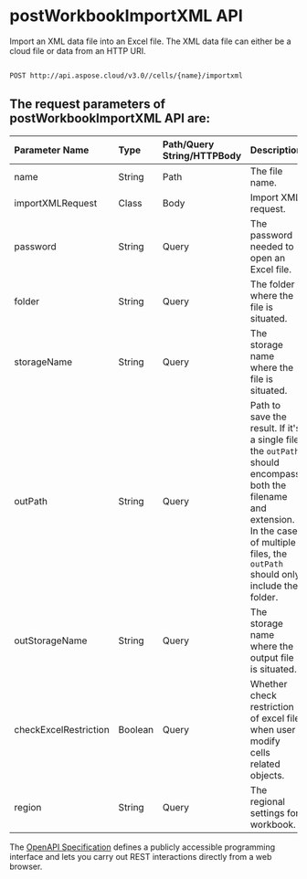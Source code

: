 # **postWorkbookImportXML API**

Import an XML data file into an Excel file. The XML data file can either be a cloud file or data from an HTTP URI. 

```bash

POST http://api.aspose.cloud/v3.0//cells/{name}/importxml

```

## The request parameters of **postWorkbookImportXML** API are: 

| Parameter Name | Type | Path/Query String/HTTPBody | Description | 
| :- | :- | :- |:- | 
|name|String|Path|The file name.|
|importXMLRequest|Class|Body|Import XML request.|
|password|String|Query|The password needed to open an Excel file.|
|folder|String|Query|The folder where the file is situated.|
|storageName|String|Query|The storage name where the file is situated.|
|outPath|String|Query|Path to save the result. If it's a single file, the `outPath` should encompass both the filename and extension. In the case of multiple files, the `outPath` should only include the folder.|
|outStorageName|String|Query|The storage name where the output file is situated.|
|checkExcelRestriction|Boolean|Query|Whether check restriction of excel file when user modify cells related objects.|
|region|String|Query|The regional settings for workbook.|


The [OpenAPI Specification](https://reference.aspose.cloud/cells/#/DataProcessingController/PostWorkbookImportXML) defines a publicly accessible programming interface and lets you carry out REST interactions directly from a web browser.
